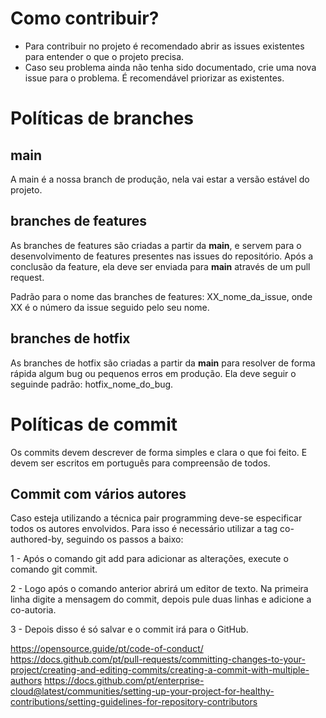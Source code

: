 # Como contribuir? 

* Para contribuir no projeto é recomendado abrir as issues existentes para entender o que o projeto precisa.
* Caso seu problema ainda não tenha sido documentado, crie uma nova issue para o problema. É recomendável priorizar as existentes.

# Políticas de branches

## main

A main é a nossa branch de produção, nela vai estar a versão estável do projeto.

## branches de features

As branches de features são criadas a partir da **main**, e servem para o desenvolvimento de features presentes nas issues do repositório. Após a conclusão da feature, ela deve ser enviada para **main** através de um pull request.

Padrão para o nome das branches de features: XX_nome_da_issue, onde XX é o número da issue seguido pelo seu nome.

## branches de hotfix 

As branches de hotfix são criadas a partir da **main** para resolver de forma rápida algum bug ou pequenos erros em produção. Ela deve seguir o seguinde padrão: hotfix_nome_do_bug.

# Políticas de commit

Os commits devem descrever de forma simples e clara o que foi feito. E devem ser escritos em português para compreensão de todos.

## Commit com vários autores
Caso esteja utilizando a técnica pair programming deve-se especificar todos os autores envolvidos. Para isso é necessário utilizar a tag co-authored-by, seguindo os passos a baixo:

1 - Após o comando git add para adicionar as alterações, execute o comando git commit.

2 - Logo após o comando anterior abrirá um editor de texto. Na primeira linha digite a mensagem do commit, depois pule duas linhas e adicione a co-autoria.

3 - Depois disso é só salvar e o commit irá para o GitHub.


https://opensource.guide/pt/code-of-conduct/
https://docs.github.com/pt/pull-requests/committing-changes-to-your-project/creating-and-editing-commits/creating-a-commit-with-multiple-authors
https://docs.github.com/pt/enterprise-cloud@latest/communities/setting-up-your-project-for-healthy-contributions/setting-guidelines-for-repository-contributors

